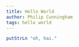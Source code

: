 ```yaml
---
title: Hello World
author: Philip Cunningham
tags: hello world
---
```


```haskell
putStrLn "oh, hai."
```
